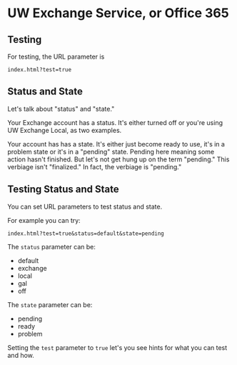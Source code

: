 UW Exchange Service, or Office 365
===================================

Testing
-------

For testing, the URL parameter is 

    index.html?test=true


Status and State 
----------------

Let's talk about "status" and "state." 

Your Exchange account has a status. It's either turned off or you're using UW Exchange Local, as two examples. 

Your account has has a state. It's either just become ready to use, it's in a problem state or it's in a "pending" state. Pending here meaning some action hasn't finished. But let's not get hung up on the term "pending." This verbiage isn't "finalized." In fact, the verbiage is "pending."


Testing Status and State
------------------------

You can set URL parameters to test status and state. 

For example you can try:

    index.html?test=true&status=default&state=pending

The `status` parameter can be: 

* default 
* exchange
* local 
* gal
* off

The `state` parameter can be: 

* pending
* ready 
* problem

Setting the `test` parameter to `true` let's you see hints for what you can test and how. 
